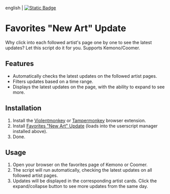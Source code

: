 english | [![Static Badge](https://img.shields.io/badge/lang-zh_tw-green)](https://github.com/Max46656/EverythingInGreasyFork/blob/main/%E7%9C%81%E6%99%82/FavoritesNewArtUpdateOfKemono/README.zh-Hant.md)
# Favorites "New Art" Update
Why click into each followed artist's page one by one to see the latest updates? Let this script do it for you. Supports Kemono/Coomer.

## Features
* Automatically checks the latest updates on the followed artist pages.
* Filters updates based on a time range.
* Displays the latest updates on the page, with the ability to expand to see more.

## Installation
1. Install the [Violentmonkey](https://violentmonkey.github.io) or [Tampermonkey](https://www.tampermonkey.net/) browser extension.
2. Install [Favorites "New Art" Update](https://greasyfork.org/zh-TW/scripts/501634/favorites-new-art-update) (loads into the userscript manager installed above).
3. Done.

## Usage
1. Open your browser on the favorites page of Kemono or Coomer.
2. The script will run automatically, checking the latest updates on all followed artist pages.
3. Updates will be displayed in the corresponding artist cards. Click the expand/collapse button to see more updates from the same day.